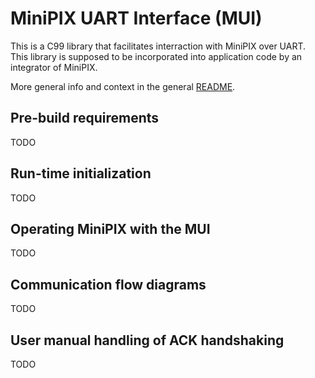 # MiniPIX UART Interface (MUI)

This is a C99 library that facilitates interraction with MiniPIX over UART.
This library is supposed to be incorporated into application code by an integrator of MiniPIX.

More general info and context in the general [README](../README.md).

## Pre-build requirements

TODO

## Run-time initialization

TODO

## Operating MiniPIX with the MUI

TODO

## Communication flow diagrams

TODO

## User manual handling of ACK handshaking

TODO
